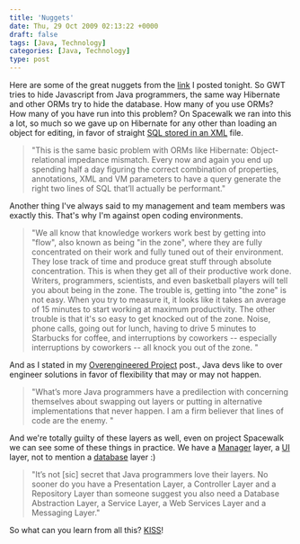 ```yaml
---
title: 'Nuggets'
date: Thu, 29 Oct 2009 02:13:22 +0000
draft: false
tags: [Java, Technology]
categories: [Java, Technology]
type: post
---
```


Here are some of the great nuggets from the [link](http://zeusville.wordpress.com/2009/10/28/link-sharing/) I posted tonight. So GWT tries to hide Javascript from Java programmers, the same way Hibernate and other ORMs try to hide the database. How many of you use ORMs? How many of you have run into this problem? On Spacewalk we ran into this a lot, so much so we gave up on Hibernate for any other than loading an object for editing, in favor of straight [SQL stored in an XML](http://bit.ly/3a0jmw) file.

> "This is the same basic problem with ORMs like Hibernate: Object-relational impedance mismatch. Every now and again you end up spending half a day figuring the correct combination of properties, annotations, XML and VM parameters to have a query generate the right two lines of SQL that’ll actually be performant."

Another thing I've always said to my management and team members was exactly this. That's why I'm against open coding environments.

> "We all know that knowledge workers work best by getting into "flow", also known as being "in the zone", where they are fully concentrated on their work and fully tuned out of their environment. They lose track of time and produce great stuff through absolute concentration. This is when they get all of their productive work done. Writers, programmers, scientists, and even basketball players will tell you about being in the zone. The trouble is, getting into "the zone" is not easy. When you try to measure it, it looks like it takes an average of 15 minutes to start working at maximum productivity. The other trouble is that it's so easy to get knocked out of the zone. Noise, phone calls, going out for lunch, having to drive 5 minutes to Starbucks for coffee, and interruptions by coworkers -- especially interruptions by coworkers -- all knock you out of the zone. "

And as I stated in my [Overengineered Project](http://zeusville.wordpress.com/2009/10/23/old-overengineered-project/) post., Java devs like to over engineer solutions in favor of flexibility that may or may not happen.

> "What’s more Java programmers have a predilection with concerning themselves about swapping out layers or putting in alternative implementations that never happen. I am a firm believer that lines of code are the enemy. "

And we're totally guilty of these layers as well, even on project Spacewalk we can see some of these things in practice. We have a [Manager](http://bit.ly/dR6WI) layer, a [UI](http://bit.ly/1m51Ya) layer, not to mention a [database](http://bit.ly/2C5UKq) layer :)

> "It’s not \[sic\] secret that Java programmers love their layers. No sooner do you have a Presentation Layer, a Controller Layer and a Repository Layer than someone suggest you also need a Database Abstraction Layer, a Service Layer, a Web Services Layer and a Messaging Layer."

So what can you learn from all this? [KISS](http://en.wikipedia.org/wiki/KISS_principle)!